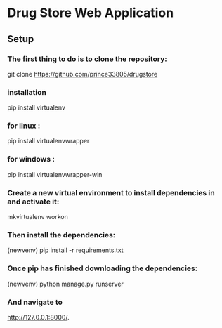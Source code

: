 # Drug Store Web Application

## Setup

### The first thing to do is to clone the repository:
git clone https://github.com/prince33805/drugstore

### installation 
pip install virtualenv

### for linux :
pip install virtualenvwrapper

### for windows : 
pip install virtualenvwrapper-win

### Create a new virtual environment to install dependencies in and activate it:
mkvirtualenv <newvenv>
workon <newvenv>

### Then install the dependencies:
(newvenv) pip install -r requirements.txt

### Once pip has finished downloading the dependencies:
(newvenv) python manage.py runserver

### And navigate to 
http://127.0.0.1:8000/.
